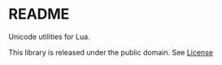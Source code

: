 # README

Unicode utilities for Lua.

This library is released under the public domain.
See [License](LICENSE)

